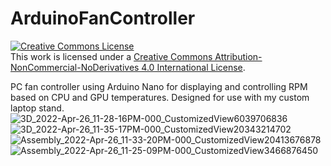 # ArduinoFanController
<a rel="license" href="http://creativecommons.org/licenses/by-nc-nd/4.0/"><img alt="Creative Commons License" style="border-width:0" src="https://i.creativecommons.org/l/by-nc-nd/4.0/88x31.png" /></a><br />This work is licensed under a <a rel="license" href="http://creativecommons.org/licenses/by-nc-nd/4.0/">Creative Commons Attribution-NonCommercial-NoDerivatives 4.0 International License</a>.

PC fan controller using Arduino Nano for displaying and controlling RPM based on CPU and GPU temperatures. Designed for use with my custom laptop stand.
![3D_2022-Apr-26_11-28-16PM-000_CustomizedView6039706836](https://user-images.githubusercontent.com/44434382/165410293-97e09dc1-ad06-471a-b505-dbdf2d517286.png)
![3D_2022-Apr-26_11-35-17PM-000_CustomizedView20343214702](https://user-images.githubusercontent.com/44434382/165410297-0f50c92f-d31a-485c-be0f-a762259648ad.png)
![Assembly_2022-Apr-26_11-33-20PM-000_CustomizedView20413676878](https://user-images.githubusercontent.com/44434382/165410302-b2bdc426-9825-42cc-bb1e-326ed906f9c6.png)
![Assembly_2022-Apr-26_11-25-09PM-000_CustomizedView3466876450](https://user-images.githubusercontent.com/44434382/165410300-3e704a63-c0b8-4c5d-a23c-03555401ad7e.png)
